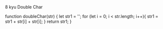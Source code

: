 8 kyu
Double Char


function doubleChar(str) {
  let str1 = '';
  for (let i = 0; i < str.length; i++){
  str1 = str1 + str[i] + str[i];
  }
  return str1;
}
